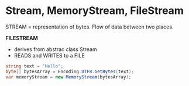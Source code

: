 # Stream, MemoryStream, FileStream

STREAM = representation of bytes. Flow of data between two places. 

<b>FILESTREAM</b>
- derives from abstrac class Stream
- READS and WRITES to a FILE

```csharp
string text = "Hello";
byte[] bytesArray = Encoding.UTF8.GetBytes(text);
var memoryStream = new MemoryStream(bytesArray);
```
